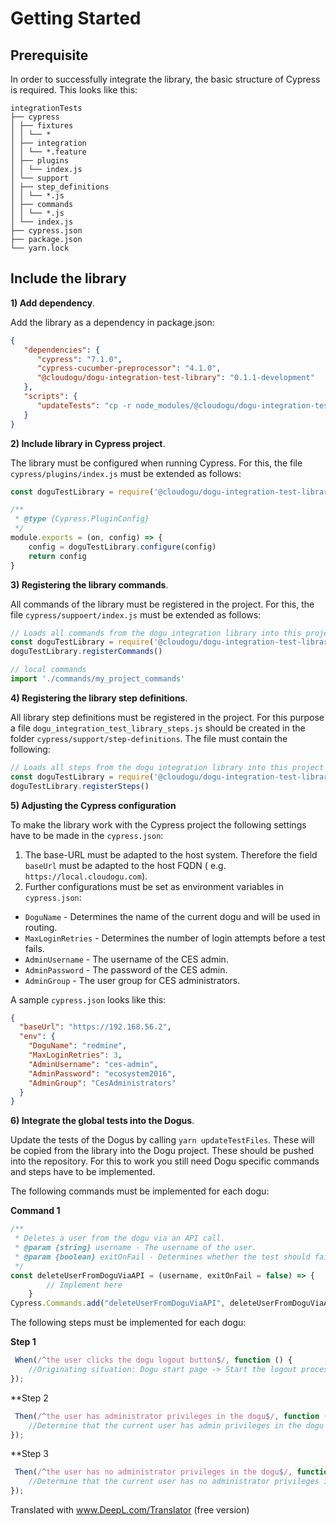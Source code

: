 # Getting Started

## Prerequisite

In order to successfully integrate the library, the basic structure of Cypress is required. This looks like this:

```
integrationTests
├── cypress
│ ├── fixtures
│ │ └── *
│ ├── integration
│ │ └── *.feature
│ ├── plugins
│ │ └── index.js
│ └── support
│ ├── step_definitions
│ │ └── *.js
│ ├── commands
│ │ └── *.js
│ └── index.js
├── cypress.json
├── package.json
└── yarn.lock
```

## Include the library

**1) Add dependency**.

Add the library as a dependency in package.json:

```json
{
   "dependencies": {
      "cypress": "7.1.0",
      "cypress-cucumber-preprocessor": "4.1.0",
      "@cloudogu/dogu-integration-test-library": "0.1.1-development"
   },
   "scripts": {
      "updateTests": "cp -r node_modules/@cloudogu/dogu-integration-test-library/lib/integration cypress/integration/dogu_integration_test_lib/"
   }
}
```

**2) Include library in Cypress project**.

The library must be configured when running Cypress. For this, the file `cypress/plugins/index.js` must be extended as
follows:

```javascript
const doguTestLibrary = require('@cloudogu/dogu-integration-test-library')

/**
 * @type {Cypress.PluginConfig}
 */
module.exports = (on, config) => {
    config = doguTestLibrary.configure(config)
    return config
}
```

**3) Registering the library commands**.

All commands of the library must be registered in the project. For this, the file `cypress/suppoert/index.js` must be
extended as follows:

```javascript
// Loads all commands from the dogu integration library into this project
const doguTestLibrary = require('@cloudogu/dogu-integration-test-library')
doguTestLibrary.registerCommands()

// local commands
import './commands/my_project_commands'
```

**4) Registering the library step definitions**.

All library step definitions must be registered in the project. For this purpose a
file `dogu_integration_test_library_steps.js` should be created in the folder `cypress/support/step-definitions`. The
file must contain the following:

```javascript
// Loads all steps from the dogu integration library into this project
const doguTestLibrary = require('@cloudogu/dogu-integration-test-library')
doguTestLibrary.registerSteps()
```

**5) Adjusting the Cypress configuration**

To make the library work with the Cypress project the following settings have to be made in the `cypress.json`:

1) The base-URL must be adapted to the host system. Therefore the field `baseUrl` must be adapted to the host FQDN (
   e.g. `https://local.cloudogu.com`).
2) Further configurations must be set as environment variables in `cypress.json`:

- `DoguName` - Determines the name of the current dogu and will be used in routing.
- `MaxLoginRetries` - Determines the number of login attempts before a test fails.
- `AdminUsername` - The username of the CES admin.
- `AdminPassword` - The password of the CES admin.
- `AdminGroup` - The user group for CES administrators.

A sample `cypress.json` looks like this:

```json
{
  "baseUrl": "https://192.168.56.2",
  "env": {
    "DoguName": "redmine",
    "MaxLoginRetries": 3,
    "AdminUsername": "ces-admin",
    "AdminPassword": "ecosystem2016",
    "AdminGroup": "CesAdministrators"
  }
}
```

**6) Integrate the global tests into the Dogus**.

Update the tests of the Dogus by calling `yarn updateTestFiles`. These will be copied from the library into the Dogu
project. These should be pushed into the repository. For this to work you still need Dogu specific commands and steps
have to be implemented.

The following commands must be implemented for each dogu:

**Command 1**

```javascript
/**
 * Deletes a user from the dogu via an API call.
 * @param {string} username - The username of the user.
 * @param {boolean} exitOnFail - Determines whether the test should fail when the request did not succeed. Default: false
 */
const deleteUserFromDoguViaAPI = (username, exitOnFail = false) => {
        // Implement here
    }
Cypress.Commands.add("deleteUserFromDoguViaAPI", deleteUserFromDoguViaAPI)
```

The following steps must be implemented for each dogu:

**Step 1**

```javascript
 When(/^the user clicks the dogu logout button$/, function () {
    //Originating situation: Dogu start page -> Start the logout process of the dogu via UI
});
```

**Step 2

```javascript
 Then(/^the user has administrator privileges in the dogu$/, function () {
    //Determine that the current user has admin privileges in the dogu
});
```

**Step 3

```javascript
 Then(/^the user has no administrator privileges in the dogu$/, function () {
    //Determine that the current user has no administrator privileges in the dogu
});
```

Translated with www.DeepL.com/Translator (free version)